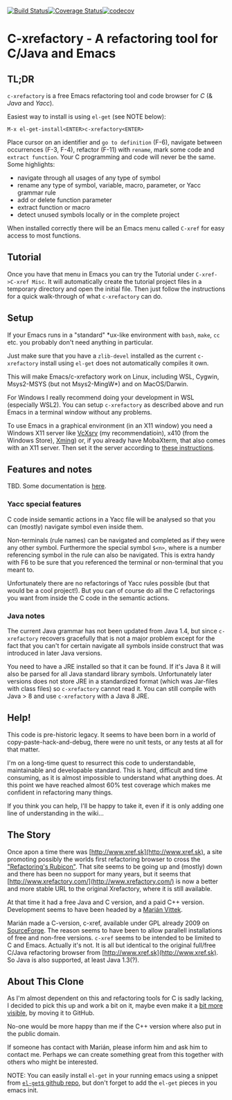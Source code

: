 [![Build Status](https://travis-ci.com/thoni56/c-xrefactory.svg?branch=main)](https://travis-ci.com/thoni56/c-xrefactory)[![Coverage Status](https://coveralls.io/repos/github/thoni56/c-xrefactory/badge.svg?branch=main)](https://coveralls.io/github/thoni56/c-xrefactory?branch=main)[![codecov](https://codecov.io/gh/thoni56/c-xrefactory/branch/main/graph/badge.svg)](https://codecov.io/gh/thoni56/c-xrefactory)
# C-xrefactory - A refactoring tool for C/Java and Emacs

## TL;DR

`c-xrefactory` is a free Emacs refactoring tool and code browser for
_C_ (& _Java_ and _Yacc_).

Easiest way to install is using `el-get` (see NOTE below):

    M-x el-get-install<ENTER>c-xrefactory<ENTER>

Place cursor on an identifier and `go to definition` (F-6), navigate
between occurrences (F-3, F-4), refactor (F-11) with `rename`, mark
some code and `extract function`. Your C programming and
code will never be the same. Some highlights:

- navigate through all usages of any type of symbol
- rename any type of symbol, variable, macro, parameter, or Yacc grammar rule
- add or delete function parameter
- extract function or macro
- detect unused symbols locally or in the complete project

When installed correctly there will be an Emacs menu called `C-xref`
for easy access to most functions.

## Tutorial

Once you have that menu in Emacs you can try the Tutorial under
`C-xref->C-xref Misc`.  It will automatically create the tutorial
project files in a temporary directory and open the initial file.
Then just follow the instructions for a quick walk-through of what
`c-xrefactory` can do.

## Setup

If your Emacs runs in a "standard" *ux-like environment with `bash`,
`make`, `cc` etc. you probably don't need anything in particular.

Just make sure that you have a `zlib-devel` installed as the current
`c-xrefactory` install using `el-get` does not automatically compiles
it own.

This will make Emacs/c-xrefactory work on Linux, including WSL,
Cygwin, Msys2-MSYS (but not Msys2-MingW*) and on MacOS/Darwin.

For Windows I really recommend doing your development in WSL
(especially WSL2). You can setup `c-xrefactory` as described above and
run Emacs in a terminal window without any problems.

To use Emacs in a graphical environment (in an X11 window) you need a
Windows X11 server like
[VcXsrv](https://sourceforge.net/projects/vcxsrv/) (my
recommendatioin), x410 (from the Windows Store),
[Xming](https://sourceforge.net/projects/xming/)) or, if you already
have MobaXterm, that also comes with an X11 server. Then set it the
server according to [these
instructions](https://stackoverflow.com/a/61110604/204658).

## Features and notes

TBD. Some documentation is [here](https://github.com/thoni56/c-xrefactory/blob/master/doc/c-xrefactory.md).

### Yacc special features

C code inside semantic actions in a Yacc file will be analysed so that
you can (mostly) navigate symbol even inside them.

Non-terminals (rule names) can be navigated and completed as if they
were any other symbol. Furthermore the special symbol `$<n>`, where
<n> is a number referencing symbol <n> in the rule can also be
navigated. This is extra handy with F6 to be sure that you referenced
the terminal or non-terminal that you meant to.

Unfortunately there are no refactorings of Yacc rules possible (but
that would be a cool project!). But you can of course do all the C
refactorings you want from inside the C code in the semantic actions.

### Java notes

The current Java grammar has not been updated from Java 1.4, but since
`c-xrefactory` recovers gracefully that is not a major problem except
for the fact that you can't for certain navigate all symbols inside
construct that was introduced in later Java versions.

You need to have a JRE installed so that it can be found. If it's
Java 8 it will also be parsed for all Java standard library
symbols. Unfortunately later versions does not store JRE in a
standardized format (which was Jar-files with class files) so
`c-xrefactory` cannot read it. You can still compile with Java > 8 and
use `c-xrefactory` with a Java 8 JRE.

## Help!

This code is pre-historic legacy. It seems to have been born in a
world of copy-paste-hack-and-debug, there were no unit tests, or any
tests at all for that matter.

I'm on a long-time quest to resurrect this code to understandable,
maintainable and developable standard. This is hard, difficult and
time consuming, as it is almost impossible to understand what anything
does. At this point we have reached almost 60% test coverage which
makes me confident in refactoring many things.

If you think you can help, I'll be happy to take it, even if it is
only adding one line of understanding in the wiki...


## The Story

Once apon a time there was [http://www.xref.sk](http://www.xref.sk), a
site promoting possibly the worlds first refactoring browser to cross
the ["Refactoring's
Rubicon"](http://martinfowler.com/articles/refactoringRubicon.html). That
site seems to be going up and (mostly) down and there has been no
support for many years, but it seems that
[http://www.xrefactory.com/](http://www.xrefactory.com/) is now a
better and more stable URL to the original Xrefactory, where it is
still available.

At that time it had a free Java and C version, and a paid C++
version. Development seems to have been headed by a [Marián
Vittek](http://dai.fmph.uniba.sk/w/Marian_Vittek/en).

Marián made a C-version, c-xref, available under GPL already 2009 on
[SourceForge](http://sourceforge.net/projects/c-xref/). The reason
seems to have been to allow parallell installations of free and
non-free versions. `c-xref` seems to be intended to be limited to C
and Emacs. Actually it's not. It is all but identical to the original
full/free C/Java refactoring browser from
[http://www.xref.sk](http://www.xref.sk). So Java is also supported,
at least Java 1.3(?).

## About This Clone

As I'm almost dependent on this and refactoring tools for C is sadly
lacking, I decided to pick this up and work a bit on it, maybe even
make it a [bit more visible](http://sourceforge.net/projects/c-xref/),
by moving it to GitHub.

No-one would be more happy than me if the C++ version where also put
in the public domain.

If someone has contact with Marián, please inform him and ask him to
contact me. Perhaps we can create something great from this together
with others who might be interested.

NOTE: You can easily install `el-get` in your running emacs using a
snippet from [`el-get`s github
repo](https://github.com/dimitri/el-get), but don't forget to add the
`el-get` pieces in you emacs init.
